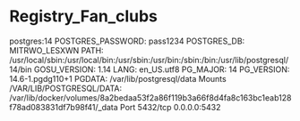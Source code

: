 # Registry_Fan_clubs
postgres:14
POSTGRES_PASSWORD: pass1234
POSTGRES_DB: MITRWO_LESXWN
PATH: /usr/local/sbin:/usr/local/bin:/usr/sbin:/usr/bin:/sbin:/bin:/usr/lib/postgresql/14/bin
GOSU_VERSION: 1.14
LANG: en_US.utf8
PG_MAJOR: 14
PG_VERSION: 14.6-1.pgdg110+1
PGDATA: /var/lib/postgresql/data
Mounts
/VAR/LIB/POSTGRESQL/DATA: /var/lib/docker/volumes/8a2bedaa53f2a86f119b3a66f8d4fa8c163bc1eab128f78ad083831df7b98f41/_data
Port
5432/tcp
0.0.0.0:5432
